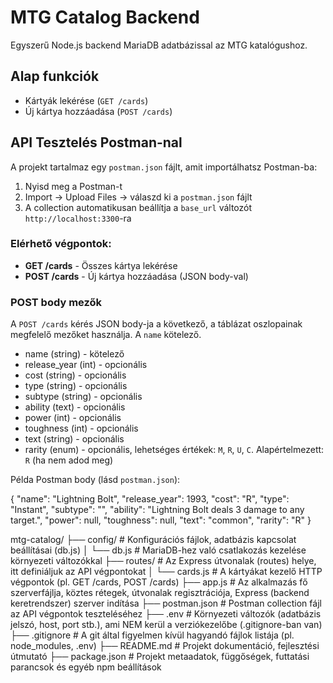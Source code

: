 # MTG Catalog Backend

Egyszerű Node.js backend MariaDB adatbázissal az MTG katalógushoz.

## Alap funkciók

- Kártyák lekérése (`GET /cards`)
- Új kártya hozzáadása (`POST /cards`)

## API Tesztelés Postman-nal

A projekt tartalmaz egy `postman.json` fájlt, amit importálhatsz Postman-ba:

1. Nyisd meg a Postman-t
2. Import → Upload Files → válaszd ki a `postman.json` fájlt
3. A collection automatikusan beállítja a `base_url` változót `http://localhost:3300`-ra

### Elérhető végpontok:
- **GET /cards** - Összes kártya lekérése
- **POST /cards** - Új kártya hozzáadása (JSON body-val)

### POST body mezők
A `POST /cards` kérés JSON body-ja a következő, a táblázat oszlopainak megfelelő mezőket használja. A `name` kötelező.

- name (string) - kötelező
- release_year (int) - opcionális
- cost (string) - opcionális
- type (string) - opcionális
- subtype (string) - opcionális
- ability (text) - opcionális
- power (int) - opcionális
- toughness (int) - opcionális
- text (string) - opcionális
- rarity (enum) - opcionális, lehetséges értékek: `M`, `R`, `U`, `C`. Alapértelmezett: `R` (ha nem adod meg)

Példa Postman body (lásd `postman.json`):

{
	"name": "Lightning Bolt",
	"release_year": 1993,
	"cost": "R",
	"type": "Instant",
	"subtype": "",
	"ability": "Lightning Bolt deals 3 damage to any target.",
	"power": null,
	"toughness": null,
	"text": "common",
	"rarity": "R"
}

mtg-catalog/
├── config/ # Konfigurációs fájlok, adatbázis kapcsolat beállításai (db.js)
│ └── db.js # MariaDB-hez való csatlakozás kezelése környezeti változókkal
├── routes/ # Az Express útvonalak (routes) helye, itt definiáljuk az API végpontokat
│ └── cards.js # A kártyákat kezelő HTTP végpontok (pl. GET /cards, POST /cards)
├── app.js # Az alkalmazás fő szerverfájlja, köztes rétegek, útvonalak regisztrációja, Express (backend keretrendszer) szerver indítása
├── postman.json # Postman collection fájl az API végpontok teszteléséhez
├── .env # Környezeti változók (adatbázis jelszó, host, port stb.), ami NEM kerül a verziókezelőbe (.gitignore-ban van)
├── .gitignore # A git által figyelmen kívül hagyandó fájlok listája (pl. node_modules, .env)
├── README.md # Projekt dokumentáció, fejlesztési útmutató
├── package.json # Projekt metaadatok, függőségek, futtatási parancsok és egyéb npm beállítások
